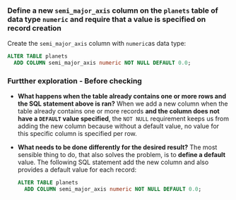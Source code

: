 ### Define a new `semi_major_axis` column on the `planets` table of data type `numeric` and require that a value is specified on record creation

Create the `semi_major_axis` column with `numeric`as data type:

```sql
ALTER TABLE planets
  ADD COLUMN semi_major_axis numeric NOT NULL DEFAULT 0.0;
```



### Furtther exploration - Before checking 

- __What happens when the table already contains one or more rows and the SQL statement above is ran?__
  When we add a new column when the table already contains one or more records __and the column does not have a `DEFAULT` value specified__, the `NOT NULL` requirement keeps us from adding the new column because without a default value, no value for this specific column is specified per row.

- __What needs to be done differently for the desired result?__
  The most sensible thing to do, that also solves the problem, is to __define a default__ value.
  The following SQL statement add the new column and also provides a default value for each record:

  ```sql
  ALTER TABLE planets
    ADD COLUMN semi_major_axis numeric NOT NULL DEFAULT 0.0;
  ```

  ​

  ​



